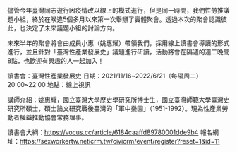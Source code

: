 ---
---
儘管今年臺灣同志遊行因疫情改以線上的模式進行，但是同一時間，我們性勞推議題小組，終於在睽違5個多月以來第一次舉辦了實體聚會。透過本次的聚會認識彼此，也決定了未來議題小組的討論方向。

未來半年的聚會將會由成員小惠（姚惠耀）帶領我們，採用線上讀書會導讀的形式進行，並且針對「臺灣性產業發展史」議題進行研讀，活動將會在隔週的週二晚間8點，也歡迎有興趣的人一起加入！

讀書會：臺灣性產業發展史
日期：2021/11/16~2022/6/21（每隔周二）20:00~22:00
地點：線上視訊

講師介紹：姚惠耀，國立臺灣大學歷史學研究所博士生，國立臺灣師範大學臺灣史研究所碩士，碩士論文研究戰後臺灣的「軍中樂園」（1951-1992）。現為性產業勞動者權益推動協會常務理事。

讀書會大綱：https://vocus.cc/article/6184caaffd89780001dde9b4
報名網址：https://sexworkertw.neticrm.tw/civicrm/event/register?reset=1&id=11